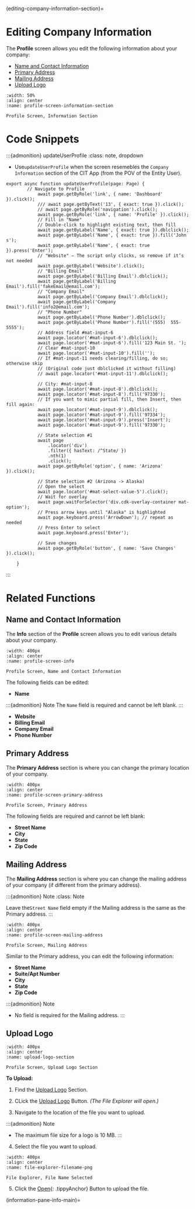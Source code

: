 
(editing-company-information-section)=
# Editing Company Information




The **Profile** screen allows you edit the following information about your company:


- [Name and Contact Information](name-and-contact-information)
- [Primary Address](primary-address)
- [Mailing Address](mailing-address)
- [Upload Logo](upload-logo)


```{lazyfigure}  ../../_static/solo_app/Profile/information-section/main-screen.webp
:width: 50%
:align: center
:name: profile-screen-information-section

Profile Screen, Information Section
```


# Code Snippets

:::{admonition} updateUserProfile
:class: note, dropdown


- Use``updateUserProfile`` when the screen resemebles the ``Company Information`` section of the CIT App (from the POV of the Entity User). 


```{code-block} typescript
export async function updateUserProfile(page: Page) {
        // Navigate to Profile
            await page.getByRole('link', { name: 'Dashboard' }).click();
            /// await page.getByText('13', { exact: true }).click();
            // await page.getByRole('navigation').click();
            await page.getByRole('link', { name: 'Profile' }).click();
            // Fill in "Name"
            // Double-click to highlight existing text, then fill
            await page.getByLabel('Name', { exact: true }).dblclick();
            await page.getByLabel('Name', { exact: true }).fill('John s');
            await page.getByLabel('Name', { exact: true }).press('Enter');
            // "Website" – The script only clicks, so remove if it’s not needed
            await page.getByLabel('Website').click();
            // "Billing Email"
            await page.getByLabel('Billing Email').dblclick();
            await page.getByLabel('Billing Email').fill('fakeEmail@email.com');
            // "Company Email"
            await page.getByLabel('Company Email').dblclick();
            await page.getByLabel('Company Email').fill('info2@email.com');
            // "Phone Number"
            await page.getByLabel('Phone Number').dblclick();
            await page.getByLabel('Phone Number').fill('(555)  555-5555');
            // Address field #mat-input-6
            await page.locator('#mat-input-6').dblclick();
            await page.locator('#mat-input-6').fill('123 Main St. ');
            // Clear #mat-input-10
            await page.locator('#mat-input-10').fill('');
            // If #mat-input-11 needs clearing/filling, do so; otherwise skip
            // (Original code just dblclicked it without filling)
            // await page.locator('#mat-input-11').dblclick();

            // City: #mat-input-8
            await page.locator('#mat-input-8').dblclick();
            await page.locator('#mat-input-8').fill('97330');
            // If you want to mimic partial fill, then Insert, then fill again:
            await page.locator('#mat-input-9').dblclick();
            await page.locator('#mat-input-9').fill('97334');
            await page.locator('#mat-input-9').press('Insert');
            await page.locator('#mat-input-9').fill('97330');

            // State selection #1
            await page
                .locator('div')
                .filter({ hasText: /^State/ })
                .nth(1)
                .click();
            await page.getByRole('option', { name: 'Arizona' }).click();

            // State selection #2 (Arizona -> Alaska)
            // Open the select
            await page.locator('#mat-select-value-5').click();
            // Wait for overlay
            await page.waitForSelector('div.cdk-overlay-container mat-option');
            // Press arrow keys until "Alaska" is highlighted
            await page.keyboard.press('ArrowDown'); // repeat as needed
            // Press Enter to select
            await page.keyboard.press('Enter');

            // Save changes
            await page.getByRole('button', { name: 'Save Changes' }).click();
           
    }
```
:::

# Related Functions




##  Name and Contact Information



The **Info** section of the **Profile** screen allows you to edit various details about your company.


```{lazyfigure} ../../_static/solo_app/Profile/information-section/info-zoomed-in.webp
:width: 400px
:align: center
:name: profile-screen-info

Profile Screen, Name and Contact Information
```

The following fields can be edited:

- **Name** 

:::{admonition} Note
The ``Name`` field is required and cannot be left blank.
:::


- **Website**
- **Billing Email**
- **Company Email**
- **Phone Number**



## Primary Address

The **Primary Address** section is where you can change the primary location of your company.

```{lazyfigure} ../../_static/solo_app/Profile/information-section/primary-address-zoomed-in.webp
:width: 400px
:align: center
:name: profile-screen-primary-address

Profile Screen, Primary Address 

```


The following fields are required and cannot be left blank:

- **Street Name**
- **City**
- **State**
- **Zip Code**





## Mailing Address


The **Mailing Address** section is where you can change the mailing address of your company (if different from the primary address).

:::{admonition} Note
:class: Note

Leave the``Street Name`` field empty if the Mailing address is the same as the Primary address.
:::


```{lazyfigure}  ../../_static/solo_app/Profile/information-section/mailing-address-zoomed-in.webp
:width: 400px
:align: center
:name: profile-screen-mailing-address

Profile Screen, Mailing Address 
```



Similar to the Primary address, you can edit the following information:

- **Street Name**
- **Suite/Apt Number**
- **City**
- **State**
- **Zip Code**



:::{admonition} Note

- No field is required for the Mailing address.
:::


## Upload Logo


```{lazyfigure} ../../_static/solo_app/Profile/upload-logo-section/upload-logo.webp
:width: 400px
:align: center
:name: upload-logo-section

Profile Screen, Upload Logo Section
```



**To Upload:**

1. Find the [Upload Logo](#upload-logo-section) Section.
2. CLick the [Upload Logo](#upload-logo-button) Button. *(The File Explorer will open.)*

3. Navigate to the location of the file you want to upload.

:::{admonition} Note

- The maximum file size for a logo is 10 MB.
:::


4. Select the file you want to upload.



```{lazyfigure} ../../_static/solo_app/Universal/file-explorer-filename-png.webp
:width: 400px
:align: center
:name: file-explorer-filename-png

File Explorer, File Name Selected
```

5. Click the [Open](#file-explorer-open){: .tippyAnchor} Button to upload the file.

(information-pane-info-main)=

```{include} ../../Universal/information-pane.md
```